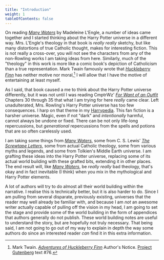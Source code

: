 ```yaml
---
title: "Introduction"
weight: 1
tableOfContents: false
---
```


On reading _[Many Waters][MW]_ by Madeleine L'Engle, a number of ideas came
together and I started thinking about the Harry Potter universe in a different
way.  Mrs. L'Engle's theology in that book is *really really* sketchy, but like
many distortions of true Catholic thought, makes for interesting fiction.  This
is not really a cross-over, you will not see the characters from any of the
non-Rowling works I am taking ideas from here.  Similarly, much of the
"theology" in this work is more like a comic book's depiction of Catholicism
than a true representation.  Mark Twain famously wrote that _[Huckleberry Finn]_
has neither motive nor moral,[^230719-1] I will allow that I have the motive
of entertaining at least myself. 

As I said, that book caused a me to think about the Harry Potter universe
differently, but it was not until I was reading CmptrWz' _[For Want of
an Outfit][FWoaO1]_ Chapters 30 through 35 that what I am trying for here
*really* came clear.  Left unadulterated, Mrs. Rowling's Harry Potter universe
has too few consequences.  I harp on that theme in my [Harrypedia].  This
fan fiction is a harsher universe.  Magic, even if not "dark" and
*intentionally* harmful, cannot always be undone or fixed.  There can be not
only life-long repercussions, but *generational* repercussions from the spells
and potions that are so often carelessly used.  

I am taking some things from _[Many Waters][MW2]_, some from C. S. Lewis' _[The
Screwtape Letters][TSL]_, some from actual Catholic theology, some from various
myths and legends, and some from Tolkien's Middle Earth universe.  I am grafting
these ideas into the Harry Potter universe, replacing some of its actual world
building with these grafted bits, extending it in other places.  The end result
will, like _[Many Waters][MW3]_, be *really really* bad theology, that's okay
and in fact inevitable (I think) when you mix in the mythological and Harry
Potter elements.

A lot of authors will try to do almost all their world building within the
narrative.  I realise this is technically better, but it is also harder to do.
Since I am pulling from several disparate, previously existing, universes that
the reader may well already be familiar with, and because I am *not* an awesome
writer actually capable of pulling off the vision in my head, I am going to set
the stage and provide some of the world building in the form of appendices that
authors generally do not publish.  These world building notes are useful to
understand the story, but are hopefully not truly necessary.  That being said,
I am not going to go out of my way to explain in depth the way some authors do
since an interested reader *can* find it in this extra information.

[Huckleberry Finn]: https://www.gutenberg.org/files/76/76-h/76-h.htm

[^230719-1]: Mark Twain. _[Adventures of Huckleberry Finn][Huckleberry Finn]_
    Author's Notice.  [Project Gutenberg] text #76. 

[Project Gutenberg]: https://www.gutenberg.org/

[Harrypedia]: /harrypedia/

[FWoaO1]: https://archiveofourown.org/works/28507302

[MW]: https://en.wikipedia.org/wiki/Many_Waters

[MW2]: https://en.wikipedia.org/wiki/Many_Waters

[MW3]: https://en.wikipedia.org/wiki/Many_Waters

[TSL]: https://archive.org/details/in.ernet.dli.2015.86985

[TSL2]: https://archive.org/details/in.ernet.dli.2015.86985

[TSL3]: https://archive.org/details/in.ernet.dli.2015.86985

[WP1]: https://en.wikipedia.org/wiki/Soteriology

[WP2]: https://en.wikipedia.org/wiki/Missiology

[WP3]: https://en.wikipedia.org/wiki/Ecclesiology

[^211201-1]: In _[Error of Soul](https://www.fanfiction.net/s/8490518)_
    Materia-Blade has a line referring to magical folk as Nephilim.  I came up
    with this idea well before I found that work.  Just goes to show that there
    is nothing possible that *someone* else hasn't also thought of. 

[^210408-1]: Mr. C. S. Lewis. _[The Screwtape Letters][TSL3]_. pp. 120-121.
  Copyright 1942. HarperOne. Kindle Edition.

[^210412-5]: Darth Drafter.
    _[The Little Veela that Could](https://www.fanfiction.net/s/5490079)_
    [Chapter Six](https://www.fanfiction.net/s/5490079/7/The-Little-Veela-that-Could)
    Published: 2009-11-05. Updated: 2012-06-28. Last Viewed: 2021-04-12.

